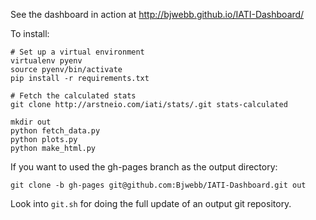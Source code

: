 See the dashboard in action at http://bjwebb.github.io/IATI-Dashboard/

To install:

    # Set up a virtual environment
    virtualenv pyenv
    source pyenv/bin/activate
    pip install -r requirements.txt
    
    # Fetch the calculated stats
    git clone http://arstneio.com/iati/stats/.git stats-calculated

    mkdir out
    python fetch_data.py
    python plots.py
    python make_html.py

If you want to used the gh-pages branch as the output directory:

    git clone -b gh-pages git@github.com:Bjwebb/IATI-Dashboard.git out

Look into `git.sh` for doing the full update of an output git repository.
